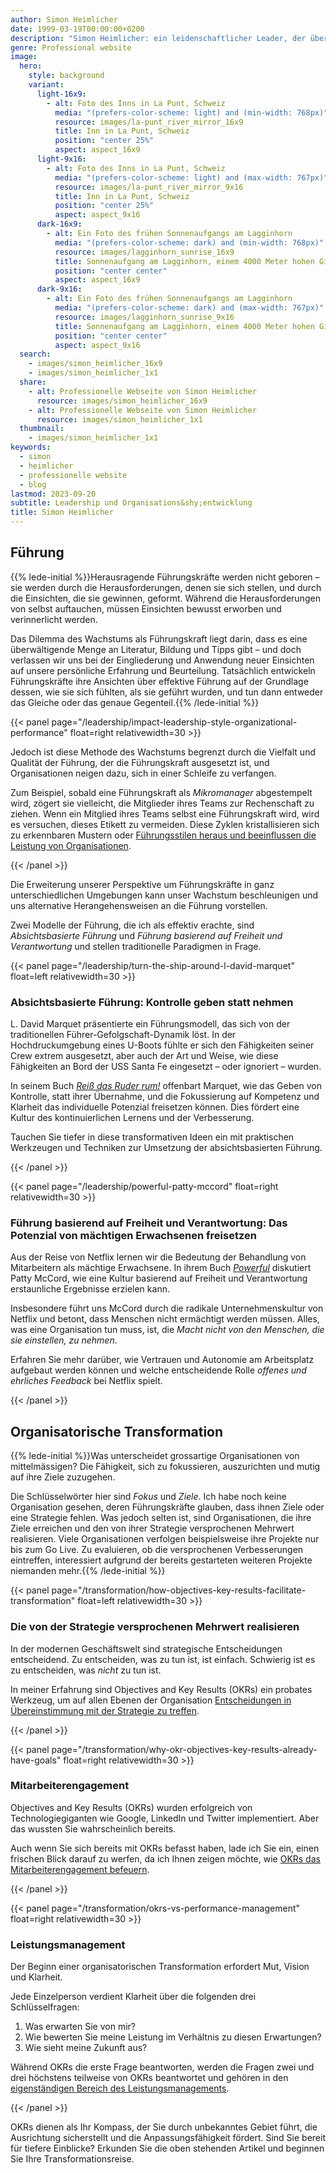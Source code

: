 ```yaml
---
author: Simon Heimlicher
date: 1999-03-19T00:00:00+0200
description: "Simon Heimlicher: ein leidenschaftlicher Leader, der über Führung, Organisationsentwicklung und Technologie schreibt"
genre: Professional website
image:
  hero:
    style: background
    variant:
      light-16x9:
        - alt: Foto des Inns in La Punt, Schweiz
          media: "(prefers-color-scheme: light) and (min-width: 768px)"
          resource: images/la-punt_river_mirror_16x9
          title: Inn in La Punt, Schweiz
          position: "center 25%"
          aspect: aspect_16x9
      light-9x16:
        - alt: Foto des Inns in La Punt, Schweiz
          media: "(prefers-color-scheme: light) and (max-width: 767px)"
          resource: images/la-punt_river_mirror_9x16
          title: Inn in La Punt, Schweiz
          position: "center 25%"
          aspect: aspect_9x16
      dark-16x9:
        - alt: Ein Foto des frühen Sonnenaufgangs am Lagginhorn
          media: "(prefers-color-scheme: dark) and (min-width: 768px)"
          resource: images/lagginhorn_sunrise_16x9
          title: Sonnenaufgang am Lagginhorn, einem 4000 Meter hohen Gipfel in der Schweiz
          position: "center center"
          aspect: aspect_16x9
      dark-9x16:
        - alt: Ein Foto des frühen Sonnenaufgangs am Lagginhorn
          media: "(prefers-color-scheme: dark) and (max-width: 767px)"
          resource: images/lagginhorn_sunrise_9x16
          title: Sonnenaufgang am Lagginhorn, einem 4000 Meter hohen Gipfel in der Schweiz
          position: "center center"
          aspect: aspect_9x16
  search:
    - images/simon_heimlicher_16x9
    - images/simon_heimlicher_1x1
  share:
    - alt: Professionelle Webseite von Simon Heimlicher
      resource: images/simon_heimlicher_16x9
    - alt: Professionelle Webseite von Simon Heimlicher
      resource: images/simon_heimlicher_1x1
  thumbnail:
    - images/simon_heimlicher_1x1
keywords:
  - simon
  - heimlicher
  - professionelle website
  - blog
lastmod: 2023-09-20
subtitle: Leadership und Organisations&shy;entwicklung
title: Simon Heimlicher
---
```


## Führung

{{% lede-initial %}}Herausragende Führungskräfte werden nicht geboren – sie werden durch die Herausforderungen, denen sie sich stellen, und durch die Einsichten, die sie gewinnen, geformt. Während die Herausforderungen von selbst auftauchen, müssen Einsichten bewusst erworben und verinnerlicht werden.

Das Dilemma des Wachstums als Führungskraft liegt darin, dass es eine überwältigende Menge an Literatur, Bildung und Tipps gibt – und doch verlassen wir uns bei der Eingliederung und Anwendung neuer Einsichten auf unsere persönliche Erfahrung und Beurteilung. Tatsächlich entwickeln Führungskräfte ihre Ansichten über effektive Führung auf der Grundlage dessen, wie sie sich fühlten, als sie geführt wurden, und tun dann entweder das Gleiche oder das genaue Gegenteil.{{% /lede-initial %}}

{{< panel page="/leadership/impact-leadership-style-organizational-performance" float=right relativewidth=30 >}}

Jedoch ist diese Methode des Wachstums begrenzt durch die Vielfalt und Qualität der Führung, der die Führungskraft ausgesetzt ist, und Organisationen neigen dazu, sich in einer Schleife zu verfangen.

Zum Beispiel, sobald eine Führungskraft als *Mikromanager* abgestempelt wird, zögert sie vielleicht, die Mitglieder ihres Teams zur Rechenschaft zu ziehen. Wenn ein Mitglied ihres Teams selbst eine Führungskraft wird, wird es versuchen, dieses Etikett zu vermeiden. Diese Zyklen kristallisieren sich zu erkennbaren Mustern oder [Führungsstilen heraus und beeinflussen die Leistung von Organisationen](leadership/impact-leadership-style-organizational-performance).

{{< /panel >}}

Die Erweiterung unserer Perspektive um Führungskräfte in ganz unterschiedlichen Umgebungen kann unser Wachstum beschleunigen und uns alternative Herangehensweisen an die Führung vorstellen.

Zwei Modelle der Führung, die ich als effektiv erachte, sind *Absichtsbasierte Führung* und *Führung basierend auf Freiheit und Verantwortung* und stellen traditionelle Paradigmen in Frage.

{{< panel page="/leadership/turn-the-ship-around-l-david-marquet" float=left relativewidth=30 >}}

### Absichtsbasierte Führung: Kontrolle geben statt nehmen

L. David Marquet präsentierte ein Führungsmodell, das sich von der traditionellen Führer-Gefolgschaft-Dynamik löst. In der Hochdruckumgebung eines U-Boots fühlte er sich den Fähigkeiten seiner Crew extrem ausgesetzt, aber auch der Art und Weise, wie diese Fähigkeiten an Bord der USS Santa Fe eingesetzt – oder ignoriert – wurden.

In seinem Buch [*Reiß das Ruder rum!*](leadership/turn-the-ship-around-l-david-marquet) offenbart Marquet, wie das Geben von Kontrolle, statt ihrer Übernahme, und die Fokussierung auf Kompetenz und Klarheit das individuelle Potenzial freisetzen können. Dies fördert eine Kultur des kontinuierlichen Lernens und der Verbesserung.

Tauchen Sie tiefer in diese transformativen Ideen ein mit praktischen Werkzeugen und Techniken zur Umsetzung der absichtsbasierten Führung.

{{< /panel >}}

{{< panel page="/leadership/powerful-patty-mccord" float=right relativewidth=30 >}}

### Führung basierend auf Freiheit und Verantwortung: Das Potenzial von mächtigen Erwachsenen freisetzen

Aus der Reise von Netflix lernen wir die Bedeutung der Behandlung von Mitarbeitern als mächtige Erwachsene. In ihrem Buch [*Powerful*](leadership/powerful-patty-mccord) diskutiert Patty McCord, wie eine Kultur basierend auf Freiheit und Verantwortung erstaunliche Ergebnisse erzielen kann.

Insbesondere führt uns McCord durch die radikale Unternehmenskultur von Netflix und betont, dass Menschen nicht ermächtigt werden müssen. Alles, was eine Organisation tun muss, ist, die *Macht nicht von den Menschen, die sie einstellen, zu nehmen*.

Erfahren Sie mehr darüber, wie Vertrauen und Autonomie am Arbeitsplatz aufgebaut werden können und welche entscheidende Rolle *offenes und ehrliches Feedback* bei Netflix spielt.

{{< /panel >}}

## Organisatorische Transformation

{{% lede-initial %}}Was unterscheidet grossartige Organisationen von mittelmässigen? Die Fähigkeit, sich zu fokussieren, auszurichten und mutig auf ihre Ziele zuzugehen.

Die Schlüsselwörter hier sind *Fokus* und *Ziele*. Ich habe noch keine Organisation gesehen, deren Führungskräfte glauben, dass ihnen Ziele oder eine Strategie fehlen. Was jedoch selten ist, sind Organisationen, die ihre Ziele erreichen und den von ihrer Strategie versprochenen Mehrwert realisieren. Viele Organisationen verfolgen beispielsweise ihre Projekte nur bis zum Go Live. Zu evaluieren, ob die versprochenen Verbesserungen eintreffen, interessiert aufgrund der bereits gestarteten weiteren Projekte niemanden mehr.{{% /lede-initial %}}

{{< panel page="/transformation/how-objectives-key-results-facilitate-transformation" float=left relativewidth=30 >}}

### Die von der Strategie versprochenen Mehrwert realisieren

In der modernen Geschäftswelt sind strategische Entscheidungen entscheidend. Zu entscheiden, was zu tun ist, ist einfach. Schwierig ist es zu entscheiden, was *nicht* zu tun ist.

In meiner Erfahrung sind Objectives and Key Results (OKRs) ein probates Werkzeug, um auf allen Ebenen der Organisation [Entscheidungen in Übereinstimmung mit der Strategie zu treffen](transformation/how-objectives-key-results-facilitate-transformation).

{{< /panel >}}

{{< panel page="/transformation/why-okr-objectives-key-results-already-have-goals" float=right relativewidth=30 >}}

### Mitarbeiterengagement

Objectives and Key Results (OKRs) wurden erfolgreich von Technologiegiganten wie Google, LinkedIn und Twitter implementiert. Aber das wussten Sie wahrscheinlich bereits.

Auch wenn Sie sich bereits mit OKRs befasst haben, lade ich Sie ein, einen frischen Blick darauf zu werfen, da ich Ihnen zeigen möchte, wie [OKRs das Mitarbeiterengagement befeuern](transformation/why-okr-objectives-key-results-already-have-goals).

{{< /panel >}}

{{< panel page="/transformation/okrs-vs-performance-management" float=right relativewidth=30 >}}

### Leistungsmanagement

Der Beginn einer organisatorischen Transformation erfordert Mut, Vision und Klarheit.

Jede Einzelperson verdient Klarheit über die folgenden drei Schlüsselfragen:

1. Was erwarten Sie von mir?
2. Wie bewerten Sie meine Leistung im Verhältnis zu diesen Erwartungen?
3. Wie sieht meine Zukunft aus?

Während OKRs die erste Frage beantworten, werden die Fragen zwei und drei höchstens teilweise von OKRs beantwortet und gehören in den [eigenständigen Bereich des Leistungsmanagements](transformation/okrs-vs-performance-management).

{{< /panel >}}

OKRs dienen als Ihr Kompass, der Sie durch unbekanntes Gebiet führt, die Ausrichtung sicherstellt und die Anpassungsfähigkeit fördert. Sind Sie bereit für tiefere Einblicke? Erkunden Sie die oben stehenden Artikel und beginnen Sie Ihre Transformationsreise.
